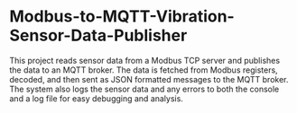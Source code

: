 # Modbus-to-MQTT-Vibration-Sensor-Data-Publisher
This project reads sensor data from a Modbus TCP server and publishes the data to an MQTT broker. The data is fetched from Modbus registers, decoded, and then sent as JSON formatted messages to the MQTT broker. The system also logs the sensor data and any errors to both the console and a log file for easy debugging and analysis.
